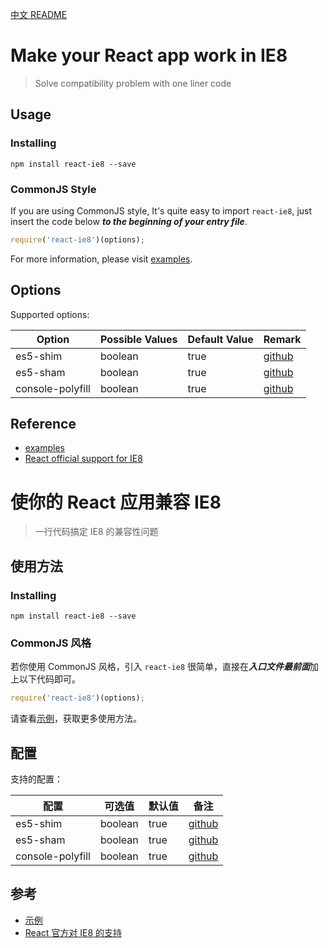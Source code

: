 [中文 README](#cn-make-your-react-app-work-in-ie8)

# Make your React app work in IE8

> Solve compatibility problem with one liner code

## Usage

### Installing

```shell
npm install react-ie8 --save
```

### CommonJS Style

If you are using CommonJS style, It's quite easy to import `react-ie8`, just insert the code below ***to the beginning of your entry file***.

```js
require('react-ie8')(options);
```

For more information, please visit [examples].

## Options

Supported options:

Option | Possible Values | Default Value | Remark
------ | --------------- | ------------- | ------
es5-shim | boolean | true | [github][es5-shim]
es5-sham | boolean | true | [github][es5-sham]
console-polyfill | boolean | true | [github][console-polyfill]

## Reference

- [examples]
- [React official support for IE8]


<a id="cn-make-your-react-app-work-in-ie8"></a>

# 使你的 React 应用兼容 IE8

> 一行代码搞定 IE8 的兼容性问题

## 使用方法

### Installing

```shell
npm install react-ie8 --save
```

### CommonJS 风格

若你使用 CommonJS 风格，引入 `react-ie8` 很简单，直接在***入口文件最前面***加上以下代码即可。

```js
require('react-ie8')(options);
```

请查看[示例][examples]，获取更多使用方法。

## 配置

支持的配置：

配置 | 可选值 | 默认值 | 备注
---- | ------ | ------ | ----
es5-shim | boolean | true | [github][es5-shim]
es5-sham | boolean | true | [github][es5-sham]
console-polyfill | boolean | true | [github][console-polyfill]

## 参考

- [示例][examples]
- [React 官方对 IE8 的支持][React official support for IE8]


[React official support for IE8]: https://facebook.github.io/react/docs/working-with-the-browser.html#browser-support-and-polyfills
[examples]: https://github.com/xcatliu/react-ie8/tree/master/examples
[es5-shim]: https://github.com/es-shims/es5-shim
[es5-sham]: https://github.com/es-shims/es5-shim#shams
[console-polyfill]: https://github.com/paulmillr/console-polyfill
